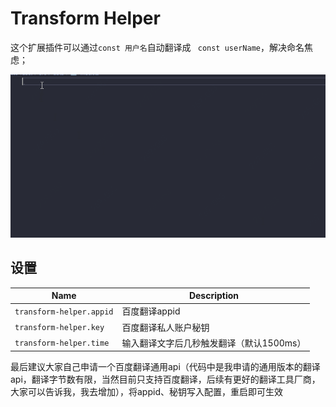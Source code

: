 # Transform Helper

这个扩展插件可以通过` const 用户名 `自动翻译成 ` const userName`，解决命名焦虑；

![描述](https://github.com/KanadeHu/transform-helper/blob/main/src/images/translate.gif)

## 设置


| Name|Description|
| ------------------------- | ---------------------------------- |
| `transform-helper.appid`|百度翻译appid |
| `transform-helper.key` | 百度翻译私人账户秘钥 |
| `transform-helper.time` | 输入翻译文字后几秒触发翻译（默认1500ms） |

最后建议大家自己申请一个百度翻译通用api（代码中是我申请的通用版本的翻译api，翻译字节数有限，当然目前只支持百度翻译，后续有更好的翻译工具厂商，大家可以告诉我，我去增加），将appid、秘钥写入配置，重启即可生效
